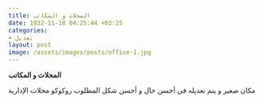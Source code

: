 ```yaml
---
title: المحلات و المكاتب
date: 1932-11-18 04:25:44 +03:25
categories:
- تعدیل
layout: post
image: /assets/images/posts/office-1.jpg
---
```


**المحلات و المكاتب**

مكان صغير و يتم تعديله في أحسن حال و أحسن شكل المطلوب
روکوکو
محلات الإدارية
